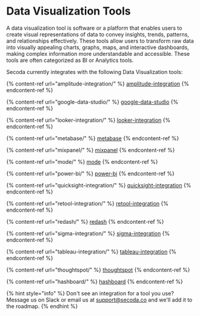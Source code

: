 # Data Visualization Tools

A data visualization tool is software or a platform that enables users to create visual representations of data to convey insights, trends, patterns, and relationships effectively. These tools allow users to transform raw data into visually appealing charts, graphs, maps, and interactive dashboards, making complex information more understandable and accessible. These tools are often categorized as BI or Analytics tools.&#x20;

Secoda currently integrates with the following Data Visualization tools:

{% content-ref url="amplitude-integration/" %}
[amplitude-integration](amplitude-integration/)
{% endcontent-ref %}

{% content-ref url="google-data-studio/" %}
[google-data-studio](google-data-studio/)
{% endcontent-ref %}

{% content-ref url="looker-integration/" %}
[looker-integration](looker-integration/)
{% endcontent-ref %}

{% content-ref url="metabase/" %}
[metabase](metabase/)
{% endcontent-ref %}

{% content-ref url="mixpanel/" %}
[mixpanel](mixpanel/)
{% endcontent-ref %}

{% content-ref url="mode/" %}
[mode](mode/)
{% endcontent-ref %}

{% content-ref url="power-bi/" %}
[power-bi](power-bi/)
{% endcontent-ref %}

{% content-ref url="quicksight-integration/" %}
[quicksight-integration](quicksight-integration/)
{% endcontent-ref %}

{% content-ref url="retool-integration/" %}
[retool-integration](retool-integration/)
{% endcontent-ref %}

{% content-ref url="redash/" %}
[redash](redash/)
{% endcontent-ref %}

{% content-ref url="sigma-integration/" %}
[sigma-integration](sigma-integration/)
{% endcontent-ref %}

{% content-ref url="tableau-integration/" %}
[tableau-integration](tableau-integration/)
{% endcontent-ref %}

{% content-ref url="thoughtspot/" %}
[thoughtspot](thoughtspot/)
{% endcontent-ref %}

{% content-ref url="hashboard/" %}
[hashboard](hashboard/)
{% endcontent-ref %}

{% hint style="info" %}
Don't see an integration for a tool you use? Message us on Slack or email us at support@secoda.co and we'll add it to the roadmap.&#x20;
{% endhint %}
